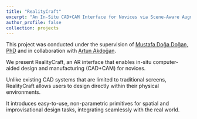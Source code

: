 ```yaml
---
title: "RealityCraft"
excerpt: "An In-Situ CAD+CAM Interface for Novices via Scene-Aware Augmented Reality<br/><img src='/images/Rotoscoping.png'>"
author_profile: false
collection: projects
---
```

This project was conducted under the supervision of [Mustafa Doğa Doğan, PhD](https://www.dogadogan.com/) and in collaboration with [Artun Akdoğan](https://www.linkedin.com/in/artun-akdogan/).

We present RealityCraft, an AR interface that enables in-situ computer-aided design and manufacturing (CAD+CAM) for novices. 

Unlike existing CAD systems that are limited to traditional screens, RealityCraft allows users to design directly within their physical environments. 

It introduces easy-to-use, non-parametric primitives for spatial and improvisational design tasks, integrating seamlessly with the real world.
